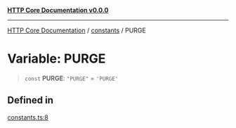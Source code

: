 [**HTTP Core Documentation v0.0.0**](../../README.md)

***

[HTTP Core Documentation](../../modules.md) / [constants](../README.md) / PURGE

# Variable: PURGE

> `const` **PURGE**: `"PURGE"` = `'PURGE'`

## Defined in

[constants.ts:8](https://github.com/stonemjs/http-core/blob/89981cacc9858cf786fba9df03b328b6b56a5b75/src/constants.ts#L8)
